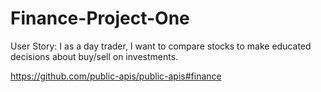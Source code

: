 # Finance-Project-One

User Story: 
I as a day trader, I want to compare stocks to make educated decisions about buy/sell on investments.


https://github.com/public-apis/public-apis#finance
